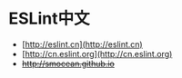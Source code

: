 # ESLint中文

* [http://eslint.cn](http://eslint.cn)
* [http://cn.eslint.org](http://cn.eslint.org)
* ~~http://smocean.github.io~~
